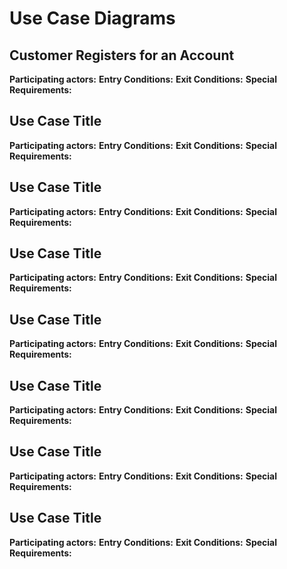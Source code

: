 
<style>
    
</style>

# Use Case Diagrams

## Customer Registers for an Account

<strong>Participating actors:</strong>
<strong>Entry Conditions:</strong>
<strong>Exit Conditions:</strong>
<strong>Special Requirements:</strong>


## Use Case Title

<strong>Participating actors:</strong>
<strong>Entry Conditions:</strong>
<strong>Exit Conditions:</strong>
<strong>Special Requirements:</strong>

## Use Case Title

<strong>Participating actors:</strong>
<strong>Entry Conditions:</strong>
<strong>Exit Conditions:</strong>
<strong>Special Requirements:</strong>

## Use Case Title

<strong>Participating actors:</strong>
<strong>Entry Conditions:</strong>
<strong>Exit Conditions:</strong>
<strong>Special Requirements:</strong>

## Use Case Title

<strong>Participating actors:</strong>
<strong>Entry Conditions:</strong>
<strong>Exit Conditions:</strong>
<strong>Special Requirements:</strong>

## Use Case Title

<strong>Participating actors:</strong>
<strong>Entry Conditions:</strong>
<strong>Exit Conditions:</strong>
<strong>Special Requirements:</strong>

## Use Case Title

<strong>Participating actors:</strong>
<strong>Entry Conditions:</strong>
<strong>Exit Conditions:</strong>
<strong>Special Requirements:</strong>

## Use Case Title

<strong>Participating actors:</strong>
<strong>Entry Conditions:</strong>
<strong>Exit Conditions:</strong>
<strong>Special Requirements:</strong>
